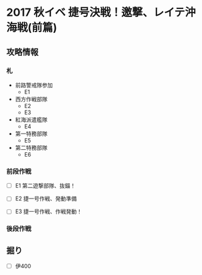# 2017 秋イベ 捷号決戦！邀撃、レイテ沖海戦(前篇)


## 攻略情報
### 札

- 前路警戒隊参加
	- E1
- 西方作戦部隊
	- E2
	- E3
- 紅海派遣艦隊
	- E4
- 第一特務部隊
	- E5
- 第二特務部隊
	- E6


### 前段作戦

- [ ] E1 第二遊撃部隊、抜錨！

- [ ] E2 捷一号作戦、発動準備

- [ ] E3 捷一号作戦、作戦発動！


### 後段作戦



## 掘り

- [ ] 伊400
